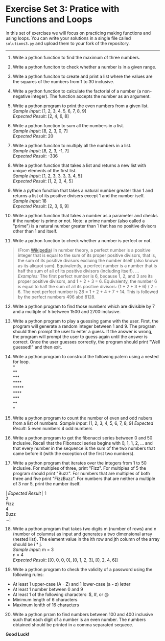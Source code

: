 # Exercise Set 3: Pratice with Functions and Loops
In this set of exercises we will focus on practicing making functions and using loops. You can write your solutions in a single file called `solutions3.py` and upload them to your fork of the repository.

---

1. Write a python function to find the maximum of three numbers.

2. Write a python funciton to check whether a number is in a given range.

3. Write a python funciton to create and print a list where the values are the squares of the numbers from 1 to 30 inclusive.

4. Write a python function to calculate the factorial of a number (a non-negative integer). The function accepts the number as an argument.

5. Write a python program to print the even numbers from a given list.  
    *Sample Input*:     [1, 2, 3, 4, 5, 6, 7, 8, 9]  
    *Expected Result*:  [2, 4, 6, 8]  
    
6. Write a python function to sum all the numbers in a list.  
    *Sample Input*:     [8, 2, 3, 0, 7]  
    *Expected Result*:  20

7. Write a python funciton to multiply all the numbers in a list.  
    *Sample Input*:     [8, 2, 3, -1, 7]  
    *Expected Result*:  -336

8. Write a python function that takes a list and returns a new list with unique elements of the first list.  
    *Sample Input*:     [1, 2, 3, 3, 3, 3, 4, 5]  
    *Expected Result*:  [1, 2, 3, 4, 5]

9. Wrie a python function that takes a natural number greater than 1 and returns a list of its positive divisers except 1 and the number iself.  
    *Sample Input*:     18  
    *Expected Result*:  [2, 3, 6, 9]

10. Write a python function that takes a number as a parameter and checks if the number is prime or not. Note: a prime number (also called a "prime") is a natural number greater than 1 that has no positive divisors other than 1 and itself.

11. Write a python function to check whether a number is perfect or not.
> (From [Wikipedia](https://en.wikipedia.org/wiki/Perfect_number "Wikipedia")) In number theory, a perfect number is a positive integer that is equal to the sum of its proper positive divisors, that is, the sum of its positive divisors excluing the number itself (also known as its aliquot sum). Equivalently, a perfect number is a number that is half the sum of all of its positive divisors (including itself). ... *Examples:* The first perfect number is 6, because 1, 2, and 3 are its proper positive divisors, and 1 + 2 + 3 = 6. Equivalenty, the number 6 is equal to half the sum of all its positive divisors: (1 + 2 + 3 + 6) / 2 = 6. The next perfect number is 28 = 1 + 2 + 4 + 7 + 14. This is followed by the perfect numbers 496 abd 8128.

12. Write a python program to find those numbers which are divisible by 7 and a multiple of 5 between 1500 and 2700 inclusive.

13. Write a python program to play a guessing game with the user. First, the program will generate a random integer between 1 and 9. The program should then prompt the user to enter a guess. If the answer is wrong, the program will prompt the user to guess again until the answer is correct. Once the user guesses correctly, the program should print "Well guessed!" and then exit. 

14. Write a python program to construct the following patern using a nested for loop.  
\*  
\*\*  
\*\*\*  
\*\*\*\*  
\*\*\*\*\*  
\*\*\*\*  
\*\*\*  
\*\*  
\*  

15. Write a python program to count the number of even and odd nubers from a list of numbers.
    *Sample Input*:     [1, 2, 3, 4, 5, 6, 7, 8, 9]
    *Expected Result*:  5 even numbers
                        4 odd numbers

16. Write a python program to get the fibonacci series between 0 and 50 inclusive. Recall that the Fibonacci series begins with 0, 1, 1, 2, ... and that every number in the sequence is the sum of the two numbers that came before it (with the exception of the first two numbers).

17. Write a python program that iterates over the integers from 1 to 50 inclusive. For multiples of three, print "Fizz". For multiples of 5 the program should print "Buzz". For numbers that are multiples of both three and five print "FizzBuzz". For numbers that are neither a multiple of 3 nor 5, print the number itself.  

| *Expected Result* | 1<br>2<br>Fizz<br>4<br>Buzz<br>...|


18. Write a python program that takes two digits m (number of rows) and n (number of columns) as input and generates a two dimensional array (nested list). The element value in the ith row and jth column of the array should be i * j.  
    *Sample Input*:     m = 3  
                        n = 4  
    *Expected Result*:  [[0, 0, 0, 0], [0, 1, 2, 3], [0, 2, 4, 6]]

19. Write a python program to check the validity of a password using the following rules:  
* At least 1 upper-case (A - Z) and 1 lower-case (a - z) letter
* At least 1 number between 0 and 9
* At least 1 of the following characters: $, #, or @
* Minimum length of 6 characters
* Maximum lenfth of 16 characters

20. Write a python prram to find numbers between 100 and 400 inclusive such that each digit of a number is an even number. The numbers obtained should be printed in a comma separated sequece.

**Good Luck!**
